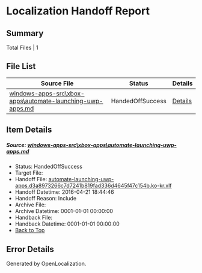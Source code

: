 # <a name='report-top'></a> Localization Handoff Report

## Summary
 Total Files | 1

## File List
 Source File | Status | Details 
 ----------- | ------ | ------- 
 [windows-apps-src\xbox-apps\automate-launching-uwp-apps.md](https://github.com/Microsoft/windows-apps/blob/dd1c342c45e03121171c78641565391ad8f06f22/windows-apps-src/xbox-apps/automate-launching-uwp-apps.md) | HandedOffSuccess | [Details](#f5fb2188a554ed4f813773da9a3ef89d6ccb89d33745)

## Item Details
##### <a name='f5fb2188a554ed4f813773da9a3ef89d6ccb89d33745'></a> Source: [windows-apps-src\xbox-apps\automate-launching-uwp-apps.md](https://github.com/Microsoft/windows-apps/blob/dd1c342c45e03121171c78641565391ad8f06f22/windows-apps-src/xbox-apps/automate-launching-uwp-apps.md)
* Status: HandedOffSuccess
* Target File: 
* Handoff File: [automate-launching-uwp-apps.d3a8973266c7d7241b819fad336d4645f47c154b.ko-kr.xlf](https://github.com/Microsoft/WDG.handoff/blob/c13a82ad993040234cc12f7df38002a638282622/ol-handoff/Microsoft/windows-apps.ko-kr/master/automate-launching-uwp-apps.d3a8973266c7d7241b819fad336d4645f47c154b.ko-kr.xlf)
* Handoff Datetime: 2016-04-21 18:44:46
* Handoff Reason: Include
* Archive File: 
* Archive Datetime: 0001-01-01 00:00:00
* Handback File: 
* Handback Datetime: 0001-01-01 00:00:00
* [Back to Top](#report-top)


## Error Details

Generated by OpenLocalization.
